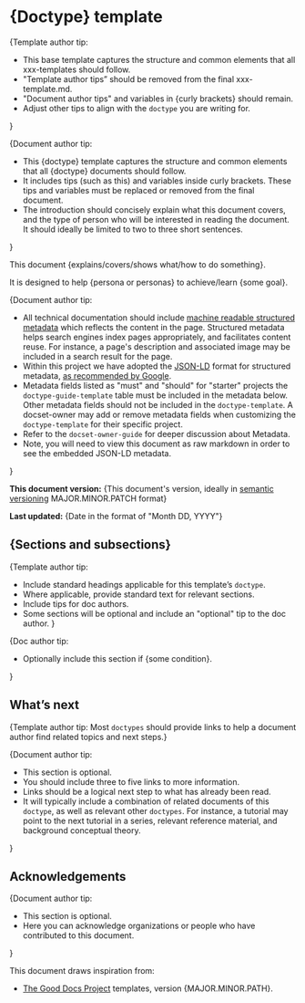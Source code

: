 # {Doctype} template

{Template author tip:

* This base template captures the structure and common elements that all xxx-templates should follow.
* "Template author tips” should be removed from the final xxx-template.md.
* "Document author tips" and variables in {curly brackets} should remain.
* Adjust other tips to align with the `doctype` you are writing for.

}

{Document author tip:

* This {doctype} template captures the structure and common elements that all {doctype} documents should follow.
* It includes tips (such as this) and variables inside curly brackets. These tips and variables must be replaced or removed from the final document.
* The introduction should concisely explain what this document covers, and the type of person who will be interested in reading the document. It should ideally be limited to two to three short sentences.

}

This document {explains/covers/shows what/how to do something}.

It is designed to help {persona or personas} to achieve/learn {some goal}.

{Document author tip:

* All technical documentation should include [machine readable structured metadata](https://developers.google.com/search/docs/guides/sd-policies) which reflects the content in the page. Structured metadata helps search engines index pages appropriately, and facilitates content reuse. For instance, a page's description and associated image may be included in a search result for the page.
* Within this project we have adopted the [JSON-LD](http://json-ld.org/) format for structured metadata, [as recommended by Google](https://developers.google.com/search/docs/guides/intro-structured-data).
* Metadata fields listed as "must" and "should" for "starter" projects the `doctype-guide-template` table must be included in the metadata below. Other metadata fields should not be included in the `doctype-template`. A docset-owner may add or remove metadata fields when customizing the `doctype-template` for their specific project.
* Refer to the `docset-owner-guide` for deeper discussion about Metadata.
* Note, you will need to view this document as raw markdown in order to see the embedded JSON-LD metadata.

}

<!--Machine readable schema.org structured metadata.-->
<script type="application/ld+json">
{
  "name": "{Title of the document}",
  "description": "{Copy of the summary text}",
  "version": "{This document's version, ideally in MAJOR.MINOR.PATCH format}"
  "datePublished": "{Date in the format of YYYY-MM-DD or YYYY-MM}",
  "license": "{URL to license}",
  "audience": "{persona you are writing for, such as: developer, business manager, …}"
}
</script>


**This document version:** {This document's version, ideally in [semantic versioning](https://semver.org/) MAJOR.MINOR.PATCH format} 

**Last updated:** {Date in the format of "Month DD, YYYY"}

## {Sections and subsections}

{Template author tip:

* Include standard headings applicable for this template’s `doctype`.
* Where applicable, provide standard text for relevant sections.
* Include tips for doc authors.
* Some sections will be optional and include an "optional" tip to the doc author.
}

{Doc author tip:

* Optionally include this section if {some condition}.

}

## What’s next

{Template author tip: Most `doctypes` should provide links to help a document author find related topics and next steps.}

{Document author tip:

* This section is optional.
* You should include three to five links to more information.
* Links should be a logical next step to what has already been read.
* It will typically include a combination of related documents of this `doctype`, as well as relevant other `doctypes`. For instance, a tutorial may point to the next tutorial in a series, relevant reference material, and background conceptual theory.

}

## Acknowledgements

{Document author tip:

* This section is optional.
* Here you can acknowledge organizations or people who have contributed to this document.

}

This document draws inspiration from:

* [The Good Docs Project](https://thegooddocsproject.dev) templates, version {MAJOR.MINOR.PATH}.
